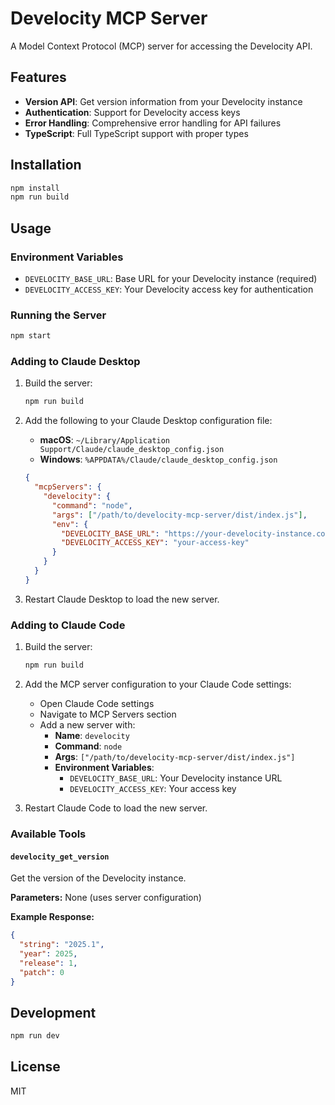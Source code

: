 # Develocity MCP Server

A Model Context Protocol (MCP) server for accessing the Develocity API.

## Features

- **Version API**: Get version information from your Develocity instance
- **Authentication**: Support for Develocity access keys
- **Error Handling**: Comprehensive error handling for API failures
- **TypeScript**: Full TypeScript support with proper types

## Installation

```bash
npm install
npm run build
```

## Usage

### Environment Variables

- `DEVELOCITY_BASE_URL`: Base URL for your Develocity instance (required)
- `DEVELOCITY_ACCESS_KEY`: Your Develocity access key for authentication

### Running the Server

```bash
npm start
```

### Adding to Claude Desktop

1. Build the server:
   ```bash
   npm run build
   ```

2. Add the following to your Claude Desktop configuration file:
   - **macOS**: `~/Library/Application Support/Claude/claude_desktop_config.json`
   - **Windows**: `%APPDATA%/Claude/claude_desktop_config.json`

   ```json
   {
     "mcpServers": {
       "develocity": {
         "command": "node",
         "args": ["/path/to/develocity-mcp-server/dist/index.js"],
         "env": {
           "DEVELOCITY_BASE_URL": "https://your-develocity-instance.com",
           "DEVELOCITY_ACCESS_KEY": "your-access-key"
         }
       }
     }
   }
   ```

3. Restart Claude Desktop to load the new server.

### Adding to Claude Code

1. Build the server:
   ```bash
   npm run build
   ```

2. Add the MCP server configuration to your Claude Code settings:
   - Open Claude Code settings
   - Navigate to MCP Servers section
   - Add a new server with:
     - **Name**: `develocity`
     - **Command**: `node`
     - **Args**: `["/path/to/develocity-mcp-server/dist/index.js"]`
     - **Environment Variables**:
       - `DEVELOCITY_BASE_URL`: Your Develocity instance URL
       - `DEVELOCITY_ACCESS_KEY`: Your access key

3. Restart Claude Code to load the new server.

### Available Tools

#### `develocity_get_version`

Get the version of the Develocity instance.

**Parameters:** None (uses server configuration)

**Example Response:**
```json
{
  "string": "2025.1",
  "year": 2025,
  "release": 1,
  "patch": 0
}
```

## Development

```bash
npm run dev
```

## License

MIT
